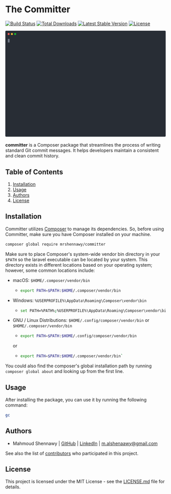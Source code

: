 # The Committer

<a href="https://github.com/mrshennawy/committer/actions"><img src="https://github.com/mrshennawy/committer/workflows/tests/badge.svg" alt="Build Status"></a>
<a href="https://packagist.org/packages/mrshennawy/committer"><img src="https://img.shields.io/packagist/dt/mrshennawy/committer" alt="Total Downloads"></a>
<a href="https://packagist.org/packages/mrshennawy/committer"><img src="https://img.shields.io/packagist/v/mrshennawy/committer" alt="Latest Stable Version"></a>
<a href="https://packagist.org/packages/mrshennawy/committer"><img src="https://img.shields.io/packagist/l/mrshennawy/committer" alt="License"></a>

<p align="center">
  <img width="600" src="docs/assets/committer.svg">
</p>


**committer** is a Composer package that streamlines the process of writing standard Git commit messages. It helps developers maintain a consistent and clean commit history.

## Table of Contents

1. [Installation](#installation)
2. [Usage](#usage)
3. [Authors](#authors)
4. [License](#license)

## Installation

Committer utilizes [Composer](https://getcomposer.org/) to manage its dependencies. So, before using Committer, make sure you have Composer installed on your machine.


```bash
composer global require mrshennawy/committer
```
Make sure to place Composer's system-wide vendor bin directory in your `$PATH` so the laravel executable can be located by your system. This directory exists in different locations based on your operating system; however, some common locations include:

- macOS: `$HOME/.composer/vendor/bin`
  - ```bash
    export PATH=$PATH:$HOME/.composer/vendor/bin
- Windows: `%USERPROFILE%\AppData\Roaming\Composer\vendor\bin`
  - ```bash
    set PATH=%PATH%;%USERPROFILE%\AppData\Roaming\Composer\vendor\bin
- GNU / Linux Distributions: `$HOME/.config/composer/vendor/bin` or `$HOME/.composer/vendor/bin`
  - ```bash
    export PATH=$PATH:$HOME/.config/composer/vendor/bin
  or
  - ```bash
    export PATH=$PATH:$HOME/.composer/vendor/bin`

You could also find the composer's global installation path by running `composer global about` and looking up from the first line.

## Usage

After installing the package, you can use it by running the following command:

```bash
gc
```

## Authors

- Mahmoud Shennawy  | [GitHub](https://github.com/MrShennawy)  | [LinkedIn](https://www.linkedin.com/in/mrshennawy) | <m.alshenaawy@gmail.com>

See also the list of [contributors](https://github.com/mrshennawy/committer/contributors) who participated in this project.

## License

This project is licensed under the MIT License - see the [LICENSE.md](LICENSE.md) file for details.
